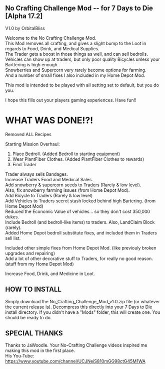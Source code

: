No Crafting Challenge Mod -- for 7 Days to Die [Alpha 17.2]
------------------------------------------------
V1.0 by OrbitalBliss

Welcome to the No Crafting Challenge Mod.  
This Mod removes all crafting, and gives a slight bump to the Loot in regards to Food, Drink, and Medical Supplies.  
The Trader gets a boost in those things as well, and can sell bedrolls.  
Vehicles can show up at traders, but only poor quality Bicycles unless your Barttering is high enough.  
Snowberries and Supercorn very rarely become options for farming.  
And a number of small fixes I also included in my Home Depot Mod.  

This mod is intended to be played with all setting set to default, but you do you.

I hope this fills out your players gaming experiences.  Have fun!!


WHAT WAS DONE!?!
==================

Removed ALL Recipes

Starting Mission Overhaul:  
   1) Place Bedroll. (Added Bedroll to starting equipment)  
   2) Wear PlantFiber Clothes. (Added PlantFiber Clothes to rewards)  
   3) Find Trader

Trader always sells Bandages.  
Increase Traders Food and Mediical Sales.  
Add snowberry & supercorn seeds to Traders (Rarely & low level).  
   Also, fix snowberry farming issues (from Home Depot Mod).  
Add Bicycle to Traders (Rarely & low level)  
Add Vehicles to Traders secret stash locked behind high Bartering. (from Home Depot Mod)  
	Reduced the Economic Value of vehicles... so they don't cost 350,000 dukes.  
Include Bedroll (and bedroll-like items) to traders.  Also, LandClaim Block (rarely).  
	Added Home Depot bedroll substitute fixes, and included them in Traders sell list.

Included other simple fixes from Home Depot Mod. (like previouly broken upgrades and repairing)  
Add a lot of other decorative stuff to Traders, for really no good reason. (stuff from my Home Depot Mod)

Increase Food, Drink, and Medicine in Loot.

HOW TO INSTALL
--------------------------
Simply download the No_Crafting_Challenge_Mod_v1.0.zip file (or whatever the current release is).  Decompress this directly into your 7 Days to Die install directory.  If you didn't have a "Mods" folder, this will create one.  You should be ready to do.

SPECIAL THANKS
--------------------------
Thanks to JaWoodle.  Your No-Crafting Challenge videos inspired me making this mod in the first place.  
His You-Tube: https://www.youtube.com/channel/UCJNeiS810mGG98ctG45M1WA
